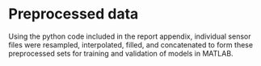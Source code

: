 # Preprocessed data
Using the python code included in the report appendix, individual sensor files were resampled, interpolated, filled, and concatenated to form these preprocessed sets for training and validation of models in MATLAB.
